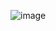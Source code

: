 
![image](https://user-images.githubusercontent.com/48702158/196042725-00b9ab75-6f62-4f26-949f-9c6ad76c7cea.png)
